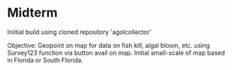 # Midterm 
Iniitial build using cloned repository 'agolcollector'

Objective: 
Geopoint on map for data on fish kill, algal bloom, etc. using Survey123 function via button avail on map. Initial small-scale of map based in Florida or South Florida.
